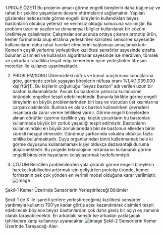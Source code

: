 1.PROJE ÖZETİ
Bu projenin amacı görme engelli bireylerin daha bağımsız ve rahat bir şekilde yaşamlarını devam ettirmelerini sağlamaktır. Yapılan gözlemler neticesinde görme engelli bireylerin kullandıkları beyaz bastonların oldukça yetersiz ve verimsiz olduğu sonucuna varılmıştır. Bu problem üzerine yazılım ve donanımsal bilgiler kullanılarak bir çözüm üretilmeye çalışılmıştır. Çalışmalar sonucunda ortaya çıkaran prototip ürün, kemer formatında olup etrafına yerleştirilen kızılötesi sensörler sayesinde kullanıcıların daha rahat hareket etmelerini sağlamayı amaçlamaktadır. Kemerin çeşitli yerlerine yerleştirilen kızılötesi sensörler sayesinde etrafta bulunan cisimleri ve kullanılan algoritmalar sayesinde ise merdiven, tümsek ve çukurları rahatlıkla tespit edip kemerlerin içine yerleştirilen titreşim motorları ile kullanıcı uyarılmaktadır. 

2. PROBLEM/SORU
Ülkemizdeki nüfus ve konut araştırması sonuçlarına göre, görmede zorluk yaşayan bireylerin nüfusa oranı %1,4(1.039.000 kişi)’tür[1]. Bu kişilerin çoğunluğu “beyaz baston” adı verilen uzun bir baston kullanmaktadır. Ancak bu bastonlar yalnızca kullanıcının önündeki engelleri tespit edebilmektedir. Bununla birlikte görme engelli bireylerin en büyük problemlerinden biri baş ve vücudun üst kısımlarına çarpan cisimlerdir. Bunlara ek olarak baston kullanılırken çevredeki insanlara da zarar verme tehlikesi vardır. Görme engelli bireylerden alınan dönütler üzerine özellikle yaşı küçük çocukların bu bastonları kullanmada büyük bir zorluk yaşadığı tespit edilmiştir. 
Bastonların kullanımındaki en büyük zorluklarından biri de bastonun ellerden birini sürekli meşgul etmesidir. 
Günümüz şartlarında sokakta oldukça fazla tehlike bulunmaktadır. Duyu organlarından birini kullanmamak hele ki görme duyusunu kullanamamak kişiyi oldukça dezavantajlı duruma düşürmektedir. Bu projede teknolojinin imkânlarını kullanarak görme engelli bireylerin hayatlarını kolaylaştırmak hedeflenmiştir.

3. ÇÖZÜM
Belirtilen problemlerden yola çıkarak görme engelli bireylerin hareket kabiliyetini arttırmak için geliştirilen prototip üründe, kemer formatının pek çok yönden en verimli model olduğuna karar verilmiştir. 
                  ![image](https://user-images.githubusercontent.com/89391171/181483438-b91b27ae-6961-4e2e-a5f4-8ce01e6bb137.png)

Şekil-1 Kemer Üzerinde Sensörlerin Yerleştirileceği Bölümler

Şekil-1 de X ile işaretli yerlere yerleştireceğimiz kızılötesi sensörler yardımıyla kullanıcı 700’ye kadar görüş açısı kazandırarak cisimleri tespit edebilecek böylece beyaz bastonlardan çok daha geniş bir açıyı eş zamanlı olarak tarayabilecektir. En arkadaki sensör ise arkadan yaklaşacak tehlikelere karşı kullanıcıyı uyaracaktır.
                                          ![image](https://user-images.githubusercontent.com/89391171/181484479-f149821f-3993-40cd-a09f-3ed8750dcff4.png)
                          Şekil-2 Sensörlerin Kemer Üzerinde Tarayacağı Alan
